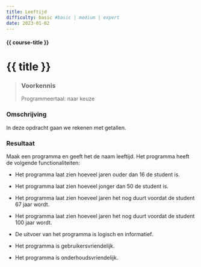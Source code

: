 ```yaml
---
title: Leeftijd
difficulty: basic #basic | medium | expert
date: 2023-01-02
---
```


#### {{ course-title }}

# {{ title }}

> ### Voorkennis
> Programmeertaal: naar keuze

### Omschrijving
In deze opdracht gaan we rekenen met getallen.

### Resultaat
Maak een programma en geeft het de naam leeftijd. Het programma heeft de
volgende functionaliteiten:

- Het programma laat zien hoeveel jaren ouder dan 16 de student is.

- Het programma laat zien hoeveel jonger dan 50 de student is.

- Het programma laat zien hoeveel jaren het nog duurt voordat de student
  67 jaar wordt.

- Het programma laat zien hoeveel jaren het nog duurt voordat de student
  100 jaar wordt.

- De uitvoer van het programma is logisch en informatief.

- Het programma is gebruikersvriendelijk.

- Het programma is onderhoudsvriendelijk.
